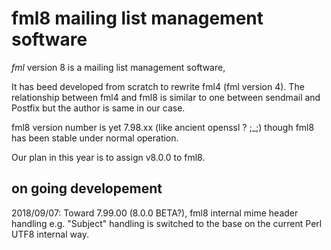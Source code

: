 # fml8 mailing list management software

*fml* version 8 is a mailing list management software,

It has beed developed from scratch to rewrite fml4 (fml version 4).
The relationship between fml4 and fml8 is similar to 
one between sendmail and Postfix but the author is same in our case.

fml8 version number is yet 7.98.xx (like ancient openssl ? ;_;)
though fml8 has been stable under normal operation.

Our plan in this year is to assign v8.0.0 to fml8.

## on going developement

2018/09/07:
Toward 7.99.00 (8.0.0 BETA?), 
fml8 internal mime header handling e.g. "Subject" handling
is switched to the base on the current Perl UTF8 internal way.
